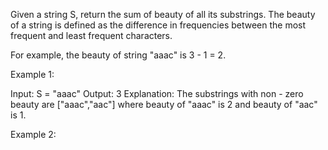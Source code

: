 Given a string S, return the sum of beauty of all its substrings.
The beauty of a string is defined as the difference in frequencies between the most frequent and least frequent characters.

For example, the beauty of string "aaac" is 3 - 1 = 2.

Example 1:

Input:
S = "aaac"
Output:
3
Explanation: The substrings with non - zero beauty are ["aaac","aac"]
where beauty of "aaac" is 2 and beauty of "aac" is 1.
 

Example 2:

